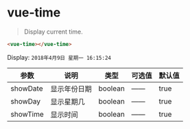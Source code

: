 # vue-time

> Display current time.

```html
<vue-time></vue-time>
```

Display: `2018年4月9日 星期一 16:15:24`

参数 | 说明 | 类型 | 可选值 | 默认值
---|---|---|---|---
showDate | 显示年份日期 | boolean | —— | true
showDay | 显示星期几 | boolean | —— | true
showTime | 显示时间 | boolean | —— | true
